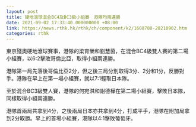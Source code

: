 ```yaml
---
layout: post
title: 硬地滾球混合BC4及BC3級小組賽　港隊均兩連勝
date: 2021-09-02 17:33:40.000000000 +08:00
link: https://news.rthk.hk/rthk/ch/component/k2/1608780-20210902.htm
categories: rthk
---
```


東京殘奧硬地滾球賽事，港隊的梁育榮和劉慧茵，在混合BC4級雙人賽的第二場小組賽，以6:2擊敗哥倫比亞，取得小組兩連勝。

港隊第一局先落後哥倫比亞2分，但之後三局分別取得3分、2分和1分，反勝對手。港隊在早上在第一場小組賽，就以7:1輕取日本隊。

至於混合BC3級雙人賽，港隊的何宛淇和謝德樺在第二場小組賽，擊敗日本隊，同樣取得小組兩連勝。

港隊首兩局共拿到4分，之後兩局日本亦共拿到4分，打成平手，港隊在附加局拿到2分取勝。早上的首場小組賽，港隊以4:1擊敗葡萄牙。
